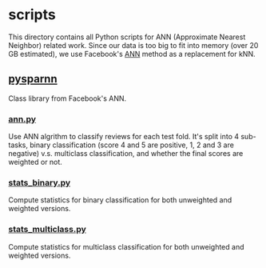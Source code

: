 # scripts

This directory contains all Python scripts for ANN (Approximate Nearest Neighbor) related work. Since our data is too big to fit into memory (over 20 GB estimated), we use Facebook's [ANN](https://github.com/facebookresearch/pysparnn) method as a replacement for kNN.

## [pysparnn](pysparnn/)
Class library from Facebook's ANN.

### [ann.py](ann.py)
Use ANN algrithm to classify reviews for each test fold. It's split into 4 sub-tasks, binary classification (score 4 and 5 are positive, 1, 2 and 3 are negative) v.s. multiclass classification, and whether the final scores are weighted or not.

### [stats_binary.py](stats_binary.py)
Compute statistics for binary classification for both unweighted and weighted versions.

### [stats_multiclass.py](stats_multiclass.py)
Compute statistics for multiclass classification for both unweighted and weighted versions.

